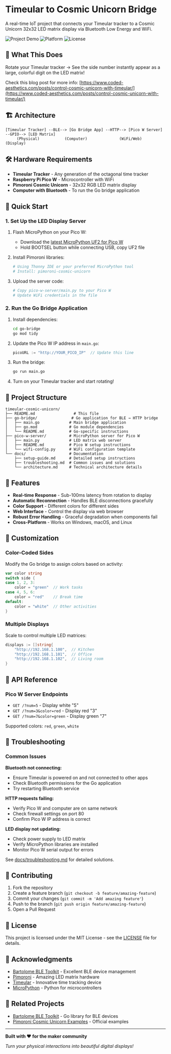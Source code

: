 # Timeular to Cosmic Unicorn Bridge

A real-time IoT project that connects your Timeular tracker to a Cosmic Unicorn 32x32 LED matrix display via Bluetooth Low Energy and WiFi.

![Project Demo](https://img.shields.io/badge/Status-Working-brightgreen) ![Platform](https://img.shields.io/badge/Platform-Go%20%7C%20MicroPython-blue) ![License](https://img.shields.io/badge/License-MIT-green)

## 🎯 What This Does

Rotate your Timeular tracker → See the side number instantly appear as a large, colorful digit on the LED matrix!

Check this blog post for more info: [https://www.coded-aesthetics.com/posts/control-cosmic-unicorn-with-timeular/](https://www.coded-aesthetics.com/posts/control-cosmic-unicorn-with-timeular/)

## 🏗️ Architecture

```
[Timeular Tracker] --BLE--> [Go Bridge App] --HTTP--> [Pico W Server] --GPIO--> [LED Matrix]
     (Physical)           (Computer)              (WiFi/Web)           (Display)
```

## 🛠️ Hardware Requirements

- **Timeular Tracker** - Any generation of the octagonal time tracker
- **Raspberry Pi Pico W** - Microcontroller with WiFi
- **Pimoroni Cosmic Unicorn** - 32x32 RGB LED matrix display
- **Computer with Bluetooth** - To run the Go bridge application

## 🚀 Quick Start

### 1. Set Up the LED Display Server

1. Flash MicroPython on your Pico W:
   - Download the [latest MicroPython UF2 for Pico W](https://micropython.org/download/rp2-pico-w/)
   - Hold BOOTSEL button while connecting USB, copy UF2 file

2. Install Pimoroni libraries:
   ```bash
   # Using Thonny IDE or your preferred MicroPython tool
   # Install: pimoroni-cosmic-unicorn
   ```

3. Upload the server code:
   ```bash
   # Copy pico-w-server/main.py to your Pico W
   # Update WiFi credentials in the file
   ```

### 2. Run the Go Bridge Application

1. Install dependencies:
   ```bash
   cd go-bridge
   go mod tidy
   ```

2. Update the Pico W IP address in `main.go`:
   ```go
   picoURL := "http://YOUR_PICO_IP"  // Update this line
   ```

3. Run the bridge:
   ```bash
   go run main.go
   ```

4. Turn on your Timeular tracker and start rotating!

## 📁 Project Structure

```
timeular-cosmic-unicorn/
├── README.md                 # This file
├── go-bridge/               # Go application for BLE → HTTP bridge
│   ├── main.go             # Main bridge application
│   ├── go.mod              # Go module dependencies
│   └── README.md           # Go-specific instructions
├── pico-w-server/          # MicroPython server for Pico W
│   ├── main.py             # LED matrix web server
│   ├── README.md           # Pico W setup instructions
│   └── wifi-config.py      # WiFi configuration template
└── docs/                   # Documentation
    ├── setup-guide.md      # Detailed setup instructions
    ├── troubleshooting.md  # Common issues and solutions
    └── architecture.md     # Technical architecture details
```

## 🌟 Features

- **Real-time Response** - Sub-100ms latency from rotation to display
- **Automatic Reconnection** - Handles BLE disconnections gracefully
- **Color Support** - Different colors for different sides
- **Web Interface** - Control the display via web browser
- **Robust Error Handling** - Graceful degradation when components fail
- **Cross-Platform** - Works on Windows, macOS, and Linux

## 🎨 Customization

### Color-Coded Sides

Modify the Go bridge to assign colors based on activity:

```go
var color string
switch side {
case 1, 2, 3:
    color = "green"  // Work tasks
case 4, 5, 6:
    color = "red"    // Break time
default:
    color = "white"  // Other activities
}
```

### Multiple Displays

Scale to control multiple LED matrices:

```go
displays := []string{
    "http://192.168.1.100",  // Kitchen
    "http://192.168.1.101",  // Office
    "http://192.168.1.102",  // Living room
}
```

## 🔧 API Reference

### Pico W Server Endpoints

- `GET /?num=5` - Display white "5"
- `GET /?num=3&color=red` - Display red "3"
- `GET /?num=7&color=green` - Display green "7"

Supported colors: `red`, `green`, `white`

## 🐛 Troubleshooting

### Common Issues

**Bluetooth not connecting:**
- Ensure Timeular is powered on and not connected to other apps
- Check Bluetooth permissions for the Go application
- Try restarting Bluetooth service

**HTTP requests failing:**
- Verify Pico W and computer are on same network
- Check firewall settings on port 80
- Confirm Pico W IP address is correct

**LED display not updating:**
- Check power supply to LED matrix
- Verify MicroPython libraries are installed
- Monitor Pico W serial output for errors

See [docs/troubleshooting.md](docs/troubleshooting.md) for detailed solutions.

## 🤝 Contributing

1. Fork the repository
2. Create a feature branch (`git checkout -b feature/amazing-feature`)
3. Commit your changes (`git commit -m 'Add amazing feature'`)
4. Push to the branch (`git push origin feature/amazing-feature`)
5. Open a Pull Request

## 📜 License

This project is licensed under the MIT License - see the [LICENSE](LICENSE) file for details.

## 🙏 Acknowledgments

- [Bartolome BLE Toolkit](https://github.com/coded-aesthetics/bartolome-ble-toolkit) - Excellent BLE device management
- [Pimoroni](https://pimoroni.com/) - Amazing LED matrix hardware
- [Timeular](https://timeular.com/) - Innovative time tracking device
- [MicroPython](https://micropython.org/) - Python for microcontrollers

## 🔗 Related Projects

- [Bartolome BLE Toolkit](https://github.com/coded-aesthetics/bartolome-ble-toolkit) - Go library for BLE devices
- [Pimoroni Cosmic Unicorn Examples](https://github.com/pimoroni/pimoroni-pico) - Official examples

---

**Built with ❤️ for the maker community**

*Turn your physical interactions into beautiful digital displays!*

